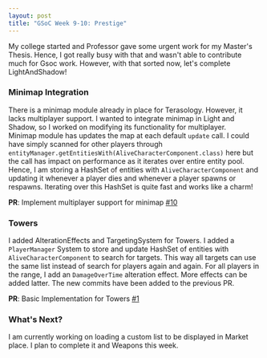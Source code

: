 ```yaml
---
layout: post
title: "GSoC Week 9-10: Prestige"
---
```


My college started and Professor gave some urgent work for my Master's Thesis. Hence, I got really busy with that and wasn't able to contribute much for Gsoc work. However, with that sorted now, let's complete LightAndShadow!

### Minimap Integration

There is a minimap module already in place for Terasology. However, it lacks multiplayer support. I wanted to integrate minimap in Light and Shadow, so I worked on modifying its functionality for multiplayer.  
Minimap module has updates the map at each default `update` call. I could have simply scanned for other players through 
`entityManager.getEntitiesWith(AliveCharacterComponent.class)` here but the call has impact on performance as it iterates over entire entity pool. Hence, I am storing a HashSet of entities with `AliveCharacterComponent` and updating it whenever a player dies and whenever a player spawns or respawns. Iterating over this HashSet is quite fast and works like a charm!
  
**PR**: Implement multiplayer support for minimap [#10](https://github.com/Terasology/Minimap/pull/10)

### Towers

I added AlterationEffects and TargetingSystem for Towers. I added a `PlayerManager` System to store and update HashSet of entities with `AliveCharacterComponent` to search for targets. This way all targets can use the same list instead of search for players again and again. For all players in the range, I add an `DamageOverTime` alteration effect. More effects can be added latter. The new commits have been added to the previous PR.
 
**PR**: Basic Implementation for Towers [#1](https://github.com/Terasology/Towers/pull/1)

### What's Next?

I am currently working on loading a custom list to be displayed in Market place. I plan to complete it and Weapons this week.
